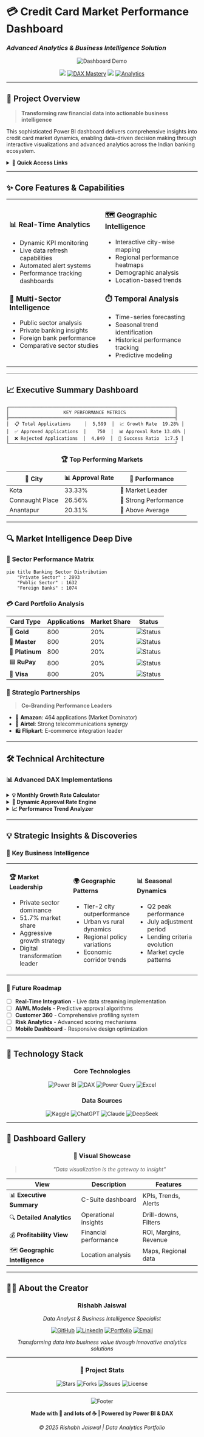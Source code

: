 # 💳 Credit Card Market Performance Dashboard
### *Advanced Analytics & Business Intelligence Solution*

<div align="center">

![Dashboard Demo](https://capsule-render.vercel.app/api?type=waving&color=gradient&customColorList=6,11,20&height=200&section=header&text=Credit%20Card%20Analytics&fontSize=50&fontColor=fff&animation=twinkling&fontAlignY=35&desc=Power%20BI%20Dashboard%20for%20Market%20Intelligence&descAlignY=55&descSize=18)

[![](https://img.shields.io/badge/Business_Intelligence-Power%20BI-F2C811?style=flat-square&logo=powerbi&logoColor=black&labelColor=404040)](https://powerbi.microsoft.com/)
[![DAX Mastery](https://img.shields.io/static/v1?label=🧮%20DAX&message=Formula%20Language&color=0078D4&style=plastic&logo=microsoft&logoColor=white)](https://docs.microsoft.com/en-us/dax/)
[![](https://img.shields.io/badge/Microsoft-Excel%20Professional-217346?style=for-the-badge&logo=microsoft-excel&logoColor=white&labelColor=1a1a1a)](https://www.microsoft.com/excel)
[![Analytics](https://img.shields.io/badge/📊_Data-Visualization%20%26%20Analysis-orange?style=flat&logo=chart-dot-js&logoColor=white&labelColor=2c3e50)](#)

</div>

---

## 🎯 Project Overview

> **Transforming raw financial data into actionable business intelligence**

This sophisticated Power BI dashboard delivers comprehensive insights into credit card market dynamics, enabling data-driven decision making through interactive visualizations and advanced analytics across the Indian banking ecosystem.

<details>
<summary>🔗 <strong>Quick Access Links</strong></summary>

- 📊 [Live Dashboard](https://github.com/Rishabhjaiswal045/Indian_credit_market)
- 📄 [Documentation](https://github.com/Rishabhjaiswal045/Indian_credit_market/wiki)
- 🔧 [Technical Guide](https://github.com/Rishabhjaiswal045/Indian_credit_market/blob/main/TECHNICAL.md)

</details>

---

## ✨ Core Features & Capabilities

<table>
<tr>
<td width="50%">

### 📊 **Real-Time Analytics**
- Dynamic KPI monitoring
- Live data refresh capabilities
- Automated alert systems
- Performance tracking dashboards

### 🏦 **Multi-Sector Intelligence** 
- Public sector analysis
- Private banking insights
- Foreign bank performance
- Comparative sector studies

</td>
<td width="50%">

### 🗺️ **Geographic Intelligence**
- Interactive city-wise mapping
- Regional performance heatmaps
- Demographic analysis
- Location-based trends

### ⏱️ **Temporal Analysis**
- Time-series forecasting
- Seasonal trend identification
- Historical performance tracking
- Predictive modeling

</td>
</tr>
</table>

---

## 📈 Executive Summary Dashboard

```
┌─────────────────────────────────────────────────────────────┐
│                    KEY PERFORMANCE METRICS                  │
├─────────────────────────────────────────────────────────────┤
│  📋 Total Applications     │  5,599  │  📈 Growth Rate  19.28% │
│  ✅ Approved Applications  │    750  │  📊 Approval Rate 13.40% │
│  ❌ Rejected Applications  │  4,849  │  🎯 Success Ratio  1:7.5 │
└─────────────────────────────────────────────────────────────┘
```

<div align="center">

### 🏆 **Top Performing Markets**

| 🌟 **City** | 📊 **Approval Rate** | 🎯 **Performance** |
|-------------|---------------------|-------------------|
| Kota | 33.33% | 🥇 Market Leader |
| Connaught Place | 26.56% | 🥈 Strong Performance |
| Anantapur | 20.31% | 🥉 Above Average |

</div>

---

## 🔍 Market Intelligence Deep Dive

### 🏦 **Sector Performance Matrix**

```mermaid
pie title Banking Sector Distribution
    "Private Sector" : 2893
    "Public Sector" : 1632
    "Foreign Banks" : 1074
```

### 💳 **Card Portfolio Analysis**

<div align="center">

| Card Type | Applications | Market Share | Status |
|-----------|-------------|--------------|---------|
| 🥇 **Gold** | 800 | 20% | ![Status](https://img.shields.io/badge/Active-brightgreen) |
| 🔶 **Master** | 800 | 20% | ![Status](https://img.shields.io/badge/Active-brightgreen) |
| 💎 **Platinum** | 800 | 20% | ![Status](https://img.shields.io/badge/Active-brightgreen) |
| 🟦 **RuPay** | 800 | 20% | ![Status](https://img.shields.io/badge/Active-brightgreen) |
| 🔵 **Visa** | 800 | 20% | ![Status](https://img.shields.io/badge/Active-brightgreen) |

</div>

### 🤝 **Strategic Partnerships**

> **Co-Branding Performance Leaders**

- 🛒 **Amazon**: 464 applications (Market Dominator)
- 📱 **Airtel**: Strong telecommunications synergy
- 🛍️ **Flipkart**: E-commerce integration leader

---

## 🛠️ Technical Architecture

### 📊 **Advanced DAX Implementations**

<details>
<summary><strong>💡 Monthly Growth Rate Calculator</strong></summary>

```dax
Monthly_Growth = 
VAR CurrentMonth = [Total_Applications]
VAR PreviousMonth = 
    CALCULATE(
        [Total_Applications],
        DATEADD(Applications[Date], -1, MONTH)
    )
VAR GrowthPercentage = 
    DIVIDE(
        CurrentMonth - PreviousMonth, 
        PreviousMonth, 
        0
    )
RETURN 
    IF(
        ISBLANK(PreviousMonth), 
        0, 
        GrowthPercentage
    )
```

</details>

<details>
<summary><strong>🎯 Dynamic Approval Rate Engine</strong></summary>

```dax
Approval_Rate = 
DIVIDE(
    CALCULATE(
        COUNTROWS(Applications),
        Applications[Status] = "Approved"
    ),
    COUNTROWS(Applications),
    0
) * 100
```

</details>

<details>
<summary><strong>📈 Performance Trend Analyzer</strong></summary>

```dax
Trend_Analysis = 
VAR CurrentValue = [Total_Applications]
VAR PreviousValue = [Previous_Period_Applications]
VAR TrendDirection = 
    SWITCH(
        TRUE(),
        CurrentValue > PreviousValue, "↗️ Increasing",
        CurrentValue < PreviousValue, "↘️ Decreasing",
        "➡️ Stable"
    )
RETURN TrendDirection
```

</details>

---

## 💡 Strategic Insights & Discoveries

### 🎯 **Key Business Intelligence**

<table>
<tr>
<td width="33%">

#### 🏆 **Market Leadership**
- Private sector dominance
- 51.7% market share
- Aggressive growth strategy
- Digital transformation leader

</td>
<td width="33%">

#### 🌍 **Geographic Patterns**
- Tier-2 city outperformance
- Urban vs rural dynamics
- Regional policy variations
- Economic corridor trends

</td>
<td width="33%">

#### 📊 **Seasonal Dynamics**
- Q2 peak performance
- July adjustment period
- Lending criteria evolution
- Market cycle patterns

</td>
</tr>
</table>

### 🔮 **Future Roadmap**

- [ ] **Real-Time Integration** - Live data streaming implementation
- [ ] **AI/ML Models** - Predictive approval algorithms
- [ ] **Customer 360** - Comprehensive profiling system
- [ ] **Risk Analytics** - Advanced scoring mechanisms
- [ ] **Mobile Dashboard** - Responsive design optimization

---

## 🚀 Technology Stack

<div align="center">

### **Core Technologies**

![Power BI](https://img.shields.io/badge/Power_BI-F2C947?style=flat-square&logo=powerbi&logoColor=black)
![DAX](https://img.shields.io/badge/DAX-0078D4?style=flat-square&logo=microsoft&logoColor=white)
![Power Query](https://img.shields.io/badge/Power_Query-107C10?style=flat-square&logo=microsoft&logoColor=white)
![Excel](https://img.shields.io/badge/Excel-217346?style=flat-square&logo=microsoft-excel&logoColor=white)

### **Data Sources**

![Kaggle](https://img.shields.io/badge/Kaggle-20BEFF?style=flat-square&logo=kaggle&logoColor=white)
![ChatGPT](https://img.shields.io/badge/ChatGPT-412991?style=flat-square&logo=openai&logoColor=white)
![Claude](https://img.shields.io/badge/Claude-FF6B35?style=flat-square&logo=anthropic&logoColor=white)
![DeepSeek](https://img.shields.io/badge/DeepSeek-FF4B4B?style=flat-square&logo=ai&logoColor=white)

</div>

---

## 📱 Dashboard Gallery

<div align="center">

### 🎨 **Visual Showcase**

> *"Data visualization is the gateway to insight"*

| View | Description | Features |
|------|-------------|----------|
| 📊 **Executive Summary** | C-Suite dashboard | KPIs, Trends, Alerts |
| 🔍 **Detailed Analytics** | Operational insights | Drill-downs, Filters |
| 💰 **Profitability View** | Financial performance | ROI, Margins, Revenue |
| 🗺️ **Geographic Intelligence** | Location analysis | Maps, Regional data |

</div>

---

## 👨‍💼 About the Creator

<div align="center">

### **Rishabh Jaiswal** 
*Data Analyst & Business Intelligence Specialist*

[![GitHub](https://img.shields.io/badge/GitHub-181717?style=for-the-badge&logo=github&logoColor=white)](https://github.com/Rishabhjaiswal045)
[![LinkedIn](https://img.shields.io/badge/LinkedIn-0A66C2?style=for-the-badge&logo=linkedin&logoColor=white)](#)
[![Portfolio](https://img.shields.io/badge/Portfolio-FF5722?style=for-the-badge&logo=firefox&logoColor=white)](#)
[![Email](https://img.shields.io/badge/Email-D14836?style=for-the-badge&logo=gmail&logoColor=white)](#)

*Transforming data into business value through innovative analytics solutions*

</div>

---

<div align="center">

### 🌟 **Project Stats**

![Stars](https://img.shields.io/github/stars/Rishabhjaiswal045/Indian_credit_market?style=social)
![Forks](https://img.shields.io/github/forks/Rishabhjaiswal045/Indian_credit_market?style=social)
![Issues](https://img.shields.io/github/issues/Rishabhjaiswal045/Indian_credit_market)
![License](https://img.shields.io/github/license/Rishabhjaiswal045/Indian_credit_market)

---

![Footer](https://capsule-render.vercel.app/api?type=waving&color=gradient&customColorList=6,11,20&height=100&section=footer&animation=twinkling)

**Made with 💖 and lots of ☕ | Powered by Power BI & DAX**

*© 2025 Rishabh Jaiswal | Data Analytics Portfolio*

</div>

